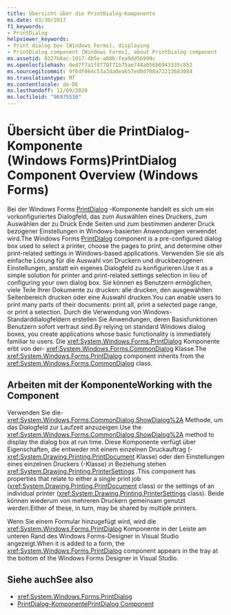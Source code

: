 ```yaml
---
title: Übersicht über die PrintDialog-Komponente
ms.date: 03/30/2017
f1_keywords:
- PrintDialog
helpviewer_keywords:
- Print dialog box [Windows Forms], displaying
- PrintDialog component [Windows Forms], about PrintDialog component
ms.assetid: 8327b8ac-1017-4b5e-a88b-fea9dd56999c
ms.openlocfilehash: 0ed7f7a1f9770f71b75ae744a056b6943335c852
ms.sourcegitcommit: 9f6df084c53a3da0ea657ed0d708a72213683084
ms.translationtype: MT
ms.contentlocale: de-DE
ms.lasthandoff: 12/09/2020
ms.locfileid: "96975530"
---
```

# <a name="printdialog-component-overview-windows-forms"></a><span data-ttu-id="1a11c-102">Übersicht über die PrintDialog-Komponente (Windows Forms)</span><span class="sxs-lookup"><span data-stu-id="1a11c-102">PrintDialog Component Overview (Windows Forms)</span></span>

<span data-ttu-id="1a11c-103">Bei der Windows Forms [PrintDialog](printdialog-component-windows-forms.md) -Komponente handelt es sich um ein vorkonfiguriertes Dialogfeld, das zum Auswählen eines Druckers, zum Auswählen der zu Druck Ende Seiten und zum bestimmen anderer Druck bezogener Einstellungen in Windows-basierten Anwendungen verwendet wird.</span><span class="sxs-lookup"><span data-stu-id="1a11c-103">The Windows Forms [PrintDialog](printdialog-component-windows-forms.md) component is a pre-configured dialog box used to select a printer, choose the pages to print, and determine other print-related settings in Windows-based applications.</span></span> <span data-ttu-id="1a11c-104">Verwenden Sie sie als einfache Lösung für die Auswahl von Druckern und druckbezogenen Einstellungen, anstatt ein eigenes Dialogfeld zu konfigurieren.</span><span class="sxs-lookup"><span data-stu-id="1a11c-104">Use it as a simple solution for printer and print-related settings selection in lieu of configuring your own dialog box.</span></span> <span data-ttu-id="1a11c-105">Sie können es Benutzern ermöglichen, viele Teile Ihrer Dokumente zu drucken: alle drucken, den ausgewählten Seitenbereich drucken oder eine Auswahl drucken.</span><span class="sxs-lookup"><span data-stu-id="1a11c-105">You can enable users to print many parts of their documents: print all, print a selected page range, or print a selection.</span></span> <span data-ttu-id="1a11c-106">Durch die Verwendung von Windows-Standarddialogfeldern erstellen Sie Anwendungen, deren Basisfunktionen Benutzern sofort vertraut sind.</span><span class="sxs-lookup"><span data-stu-id="1a11c-106">By relying on standard Windows dialog boxes, you create applications whose basic functionality is immediately familiar to users.</span></span> <span data-ttu-id="1a11c-107">Die <xref:System.Windows.Forms.PrintDialog> Komponente erbt von der- <xref:System.Windows.Forms.CommonDialog> Klasse.</span><span class="sxs-lookup"><span data-stu-id="1a11c-107">The <xref:System.Windows.Forms.PrintDialog> component inherits from the <xref:System.Windows.Forms.CommonDialog> class.</span></span>

## <a name="working-with-the-component"></a><span data-ttu-id="1a11c-108">Arbeiten mit der Komponente</span><span class="sxs-lookup"><span data-stu-id="1a11c-108">Working with the Component</span></span>

<span data-ttu-id="1a11c-109">Verwenden Sie die- <xref:System.Windows.Forms.CommonDialog.ShowDialog%2A> Methode, um das Dialogfeld zur Laufzeit anzuzeigen.</span><span class="sxs-lookup"><span data-stu-id="1a11c-109">Use the <xref:System.Windows.Forms.CommonDialog.ShowDialog%2A> method to display the dialog box at run time.</span></span> <span data-ttu-id="1a11c-110">Diese Komponente verfügt über Eigenschaften, die entweder mit einem einzelnen Druckauftrag (- <xref:System.Drawing.Printing.PrintDocument> Klasse) oder den Einstellungen eines einzelnen Druckers (-Klasse) in Beziehung stehen <xref:System.Drawing.Printing.PrinterSettings> .</span><span class="sxs-lookup"><span data-stu-id="1a11c-110">This component has properties that relate to either a single print job (<xref:System.Drawing.Printing.PrintDocument> class) or the settings of an individual printer (<xref:System.Drawing.Printing.PrinterSettings> class).</span></span> <span data-ttu-id="1a11c-111">Beide können wiederum von mehreren Druckern gemeinsam genutzt werden.</span><span class="sxs-lookup"><span data-stu-id="1a11c-111">Either of these, in turn, may be shared by multiple printers.</span></span>

<span data-ttu-id="1a11c-112">Wenn Sie einem Formular hinzugefügt wird, wird die <xref:System.Windows.Forms.PrintDialog> Komponente in der Leiste am unteren Rand des Windows Forms-Designer in Visual Studio angezeigt.</span><span class="sxs-lookup"><span data-stu-id="1a11c-112">When it is added to a form, the <xref:System.Windows.Forms.PrintDialog> component appears in the tray at the bottom of the Windows Forms Designer in Visual Studio.</span></span>

## <a name="see-also"></a><span data-ttu-id="1a11c-113">Siehe auch</span><span class="sxs-lookup"><span data-stu-id="1a11c-113">See also</span></span>

- <xref:System.Windows.Forms.PrintDialog>
- [<span data-ttu-id="1a11c-114">PrintDialog-Komponente</span><span class="sxs-lookup"><span data-stu-id="1a11c-114">PrintDialog Component</span></span>](printdialog-component-windows-forms.md)
